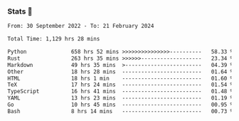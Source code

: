 ### Stats 👋
<!--START_SECTION:waka-->

```txt
From: 30 September 2022 - To: 21 February 2024

Total Time: 1,129 hrs 28 mins

Python              658 hrs 52 mins >>>>>>>>>>>>>>>----------   58.33 %
Rust                263 hrs 35 mins >>>>>>-------------------   23.34 %
Markdown            49 hrs 35 mins  >------------------------   04.39 %
Other               18 hrs 28 mins  -------------------------   01.64 %
HTML                18 hrs 1 min    -------------------------   01.60 %
TeX                 17 hrs 24 mins  -------------------------   01.54 %
TypeScript          16 hrs 41 mins  -------------------------   01.48 %
YAML                13 hrs 23 mins  -------------------------   01.19 %
Go                  10 hrs 45 mins  -------------------------   00.95 %
Bash                8 hrs 14 mins   -------------------------   00.73 %
```

<!--END_SECTION:waka-->

<!--
**buhaytza2005/buhaytza2005** is a ✨ _special_ ✨ repository because its `README.md` (this file) appears on your GitHub profile.

Here are some ideas to get you started:

- 🔭 I’m currently working on ...
- 🌱 I’m currently learning ...
- 👯 I’m looking to collaborate on ...
- 🤔 I’m looking for help with ...
- 💬 Ask me about ...
- 📫 How to reach me: ...
- 😄 Pronouns: ...
- ⚡ Fun fact: ...
-->


